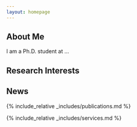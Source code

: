 ```yaml
---
layout: homepage
---
```


## About Me

I am a Ph.D. student at ...

## Research Interests

## News


{% include_relative _includes/publications.md %}

{% include_relative _includes/services.md %}
